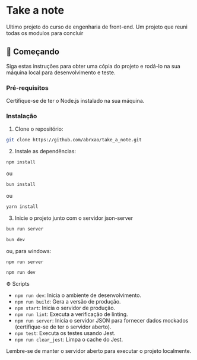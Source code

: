 # Take a note

Ultimo projeto do curso de engenharia de front-end. Um projeto que reuni todas os modulos para concluir

## 🚀 Começando

Siga estas instruções para obter uma cópia do projeto e rodá-lo na sua máquina local para desenvolvimento e teste.

### Pré-requisitos

Certifique-se de ter o Node.js instalado na sua máquina.

### Instalação

1. Clone o repositório:

```bash
git clone https://github.com/abrxao/take_a_note.git
```

2. Instale as dependências:

```bash
npm install
```

ou

```bash
bun install
```

ou

```bash
yarn install
```

3. Inicie o projeto junto com o servidor json-server

```bash
bun run server
```

```bash
bun dev
```

ou, para windows:

```bash
npm run server
```

```bash
npm run dev
```

⚙️ Scripts

- `npm run dev`: Inicia o ambiente de desenvolvimento.
- `npm run build`: Gera a versão de produção.
- `npm start`: Inicia o servidor de produção.
- `npm run lint`: Executa a verificação de linting.
- `npm run server`: Inicia o servidor JSON para fornecer dados mockados (certifique-se de ter o servidor aberto).
- `npm test`: Executa os testes usando Jest.
- `npm run clear_jest`: Limpa o cache do Jest.

Lembre-se de manter o servidor aberto para executar o projeto localmente.
